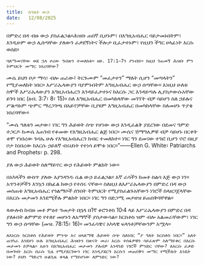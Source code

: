 ```yaml
---
title:  ከዓለት ውኃ
date:   12/08/2025
---
```


በምድረ በዳ ብዙ ውኃ ያስፈልጋል።ሕዝቡ ጠበኛ ቢሆኑም፣ በእግዚአብሔር ባይታመኑበትም፣ እንዲሁም ውኃ ሊሰጣቸው ያለውን ፈቃደኝነትና ችሎታ ቢፈታተኑም፣ የዚህን ችግር ሀላፊነት እርሱ ወሰደ።

`ባለማመናቸው ወደ ኋላ ዞረው ግብጽን ተመለከቱ። ዘፀ. 17:1–7ን ያንብቡ። ከዚህ ገጠመኝ ሕዝቡ ምን ትምህርት መማር ነበረባቸው?`

ሙሴ ይህን ቦታ ማሳ፣ ብሎ ጠራው፤ ትርጉሙም “መፈታተን” ማለት ሲሆን “መጣላትን” የሚያመለክት ነበር። እሥራኤላውያን ባያምኑበትም እግዚአብሔር ውኃ ሰጣቸው። እነዚህ ሁለቱ ስሞች እሥራኤላውያን እግዚአብሔርን እንዳይፈታተኑና ከእርሱ ጋር እንዳይጣሉ ሊያስታውሱአቸው ይገባ ነበር (ዕብ. 3:7፣ 8፣ 15)። ስለ እግዚአብሔር በመካከላቸው መገኘት ብቻ ሳይሆን ስለ ኃይሉና ሥልጣኑም ጭምር ማረጋገጫ በአይኖቻቸው ቢያዩም እግዚአብሔር በመካከላቸው ስለመሆኑ ጥያቄ ነበረባቸው።

“ሙሴ ዓለቱን መታው፣ ነገር ግን ሕይወት ሰጭ የሆነው ውኃ እንዲፈልቅ ያደረገው በደመና ዓምድ ተጋርዶ ከሙሴ አጠገብ የቆመው የእግዚአብሔር ልጅ ነበር። ሙሴና ሽማግሌዎቹ ብቻ ሳይሆኑ በርቀት ቆሞ የነበረው ጉባኤ ሁሉ የእግዚአብሔርን ክብር ተመለከተ። ነገር ግን ደመናው ተገፎ ቢሆን ኖሮ በዚያ ቦታ ከነበረው ከእርሱ ኃይለኛ ብሩህነት የተነሳ ይሞቱ ነበር።”——Ellen G. White፣ Patriarchs and Prophets፣ p. 298.

ያለ ውኃ ሕይወት ስለማይኖር ውኃ የሕይወት ምልክት ነው።

በአካላችን ውስጥ ያለው እያንዳንዱ ሴል ውኃ ይፈልጋል። እኛ ራሳችን ከመቶ ስልሳ እጅ ውኃ ነን። አጥንቶቻችን እንኳን በከፊል ከውኃ የተሰሩ ናቸው። ስለዚህ ለእሥራኤላውያን በምድረ በዳ ውኃ መስጠቱ እግዚአብሔር የጎልማሶች ሰንበት ትምህርት የሚያስፈልጉአቸውን ነገሮች ስላዘጋጀላቸው በእርሱ መታመን እንደሚችሉ ምልክት ነበር። ነገር ግን በድጋሚ መታዘዝ ይጠበቅባቸዋል።

ጳውሎስ ከብዙ መቶ ምዕተ ዓመታት በኋላ በ1ኛ ቆሮንቶስ 10፡4 ላይ እሥራኤላውያን በምድረ በዳ ያለፉበት ልምምድ የተለየ መሆኑን ለአማኞች ያስታውሳል። ክርስቶስ ዝም ብሎ አልመራቸውም፣ ነገር ግን ውኃ ሰጣቸው (መዝ. 78:15፣ 16)። መንፈሳዊና አካላዊ ፍላጎቶቻቸውንም አሟላ።

`ለእነርሱ ክርስቶስ የሕይወት ምንጭ እና ዘላለማዊ ሕይወት ሰጭ ስለነበር “ያ ዓለት ክርስቶስ ነበር።” አለት ጠንካራ እንደሆነ ሁሉ እግዚአብሔር ሕዝቡን በጽናት መራ፡ እርሱ ተስፋዎቹን ሳይፈጽም ስለማይቀር በእርሱ መታመን ይቻላል። አሁን በእግዚአብሔር መታመን ያለብዎ አንዳንድ ነገሮች ምንድር ናቸው? ለእርሱ ፈቃድ በመገዛት እርሱ በራሱ ጊዜ የሚያደርገውን ነገር እንዲያደርግ እርሱን መጠበቅን መማር የሚችሉት እንዴት ነው? ይህን ማድረግ ሁልጊዜ ቀላል የማይሆነው ለምንድር ነው?`